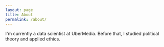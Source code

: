 ```yaml
---
layout: page
title: About
permalink: /about/
---
```


I'm currently a data scientist at UberMedia.  Before that, I studied political theory and applied 
ethics.  
